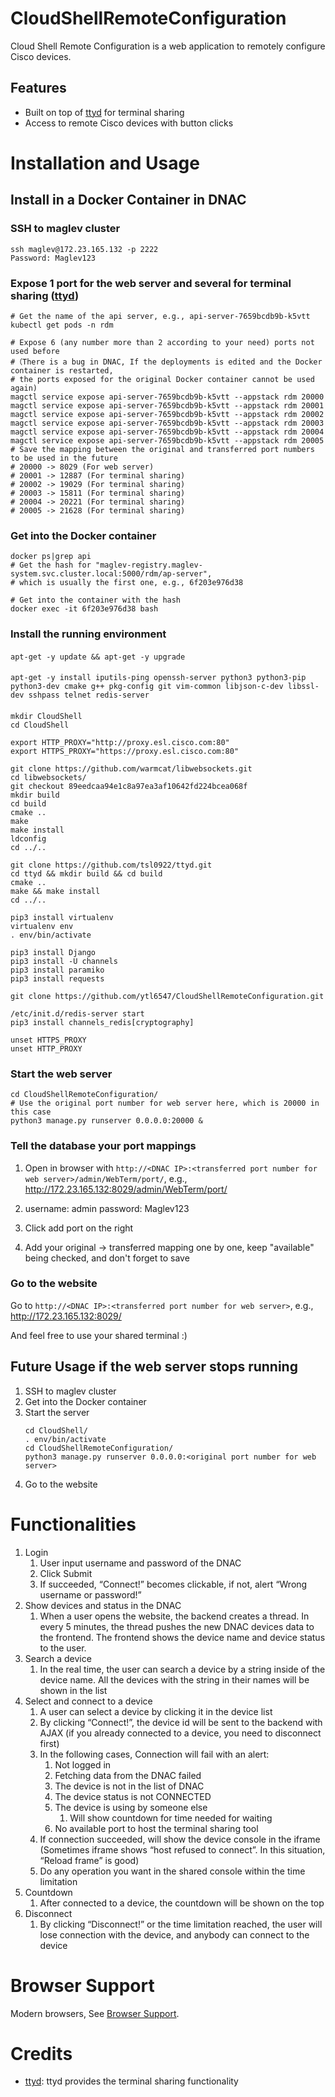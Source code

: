 # CloudShellRemoteConfiguration

Cloud Shell Remote Configuration is a web application to remotely configure Cisco devices.

## Features

- Built on top of [ttyd][1] for terminal sharing
- Access to remote Cisco devices with button clicks

# Installation and Usage

## Install in a Docker Container in DNAC
### SSH to maglev cluster
    ssh maglev@172.23.165.132 -p 2222
    Password: Maglev123
### Expose 1 port for the web server and several for terminal sharing ([ttyd][1])
    # Get the name of the api server, e.g., api-server-7659bcdb9b-k5vtt
    kubectl get pods -n rdm

    # Expose 6 (any number more than 2 according to your need) ports not used before
    #（There is a bug in DNAC, If the deployments is edited and the Docker container is restarted, 
    # the ports exposed for the original Docker container cannot be used again)
    magctl service expose api-server-7659bcdb9b-k5vtt --appstack rdm 20000
    magctl service expose api-server-7659bcdb9b-k5vtt --appstack rdm 20001
    magctl service expose api-server-7659bcdb9b-k5vtt --appstack rdm 20002
    magctl service expose api-server-7659bcdb9b-k5vtt --appstack rdm 20003
    magctl service expose api-server-7659bcdb9b-k5vtt --appstack rdm 20004
    magctl service expose api-server-7659bcdb9b-k5vtt --appstack rdm 20005
    # Save the mapping between the original and transferred port numbers to be used in the future
    # 20000 -> 8029 (For web server)
    # 20001 -> 12887 (For terminal sharing)
    # 20002 -> 19029 (For terminal sharing)
    # 20003 -> 15811 (For terminal sharing)
    # 20004 -> 20221 (For terminal sharing)
    # 20005 -> 21628 (For terminal sharing)
### Get into the Docker container
    docker ps|grep api
    # Get the hash for "maglev-registry.maglev-system.svc.cluster.local:5000/rdm/ap-server", 
    # which is usually the first one, e.g., 6f203e976d38
    
    # Get into the container with the hash
    docker exec -it 6f203e976d38 bash

### Install the running environment
#### 
    apt-get -y update && apt-get -y upgrade
#### 
    apt-get -y install iputils-ping openssh-server python3 python3-pip python3-dev cmake g++ pkg-config git vim-common libjson-c-dev libssl-dev sshpass telnet redis-server
#### 
    mkdir CloudShell
    cd CloudShell
    
    export HTTP_PROXY="http://proxy.esl.cisco.com:80"
    export HTTPS_PROXY="https://proxy.esl.cisco.com:80"
    
    git clone https://github.com/warmcat/libwebsockets.git
    cd libwebsockets/
    git checkout 89eedcaa94e1c8a97ea3af10642fd224bcea068f
    mkdir build
    cd build
    cmake ..
    make
    make install
    ldconfig
    cd ../..
    
    git clone https://github.com/tsl0922/ttyd.git
    cd ttyd && mkdir build && cd build
    cmake ..
    make && make install
    cd ../..
    
    pip3 install virtualenv
    virtualenv env
    . env/bin/activate
    
    pip3 install Django
    pip3 install -U channels
    pip3 install paramiko
    pip3 install requests
    
    git clone https://github.com/ytl6547/CloudShellRemoteConfiguration.git
    
    /etc/init.d/redis-server start
    pip3 install channels_redis[cryptography]
    
    unset HTTPS_PROXY
    unset HTTP_PROXY
### Start the web server
    cd CloudShellRemoteConfiguration/
    # Use the original port number for web server here, which is 20000 in this case
    python3 manage.py runserver 0.0.0.0:20000 &
### Tell the database your port mappings
1. Open in browser with `http://<DNAC IP>:<transferred port number for web server>/admin/WebTerm/port/`, e.g., http://172.23.165.132:8029/admin/WebTerm/port/

2. username: admin password: Maglev123

3. Click add port on the right

4. Add your original -> transferred mapping one by one, keep "available" being checked, and don't forget to save
### Go to the website
Go to `http://<DNAC IP>:<transferred port number for web server>`, e.g., http://172.23.165.132:8029/

And feel free to use your shared terminal :)
## Future Usage if the web server stops running
1. SSH to maglev cluster
2. Get into the Docker container
3. Start the server 
    ```
    cd CloudShell/
    . env/bin/activate
    cd CloudShellRemoteConfiguration/
    python3 manage.py runserver 0.0.0.0:<original port number for web server>
    ```
4. Go to the website

# Functionalities
1. Login
    1. User input username and password of the DNAC
    2. Click Submit
    3. If succeeded, “Connect!” becomes clickable, if not, alert “Wrong username or password!”
2. Show devices and status in the DNAC
    1. When a user opens the website, the backend creates a thread. In every 5 minutes, the thread pushes the new DNAC devices data to the frontend. The frontend shows the device name and device status to the user.
3. Search a device
    1. In the real time, the user can search a device by a string inside of the device name. All the devices with the string in their names will be shown in the list
4. Select and connect to a device
    1. A user can select a device by clicking it in the device list 
    2. By clicking “Connect!”, the device id will be sent to the backend with AJAX (if you already connected to a device, you need to disconnect first)
    3. In the following cases, Connection will fail with an alert:
        1. Not logged in
        2. Fetching data from the DNAC failed
        3. The device is not in the list of DNAC 
        4. The device status is not CONNECTED
        5. The device is using by someone else
            1. Will show countdown for time needed for waiting
        6. No available port to host the terminal sharing tool
    4. If connection succeeded, will show the device console in the iframe (Sometimes iframe shows “host refused to connect”. In this situation, “Reload frame” is good)
    5. Do any operation you want in the shared console within the time limitation
5. Countdown
    1. After connected to a device, the countdown will be shown on the top
6. Disconnect
    1. By clicking “Disconnect!” or the time limitation reached, the user will lose connection with the device, and anybody can connect to the device
# Browser Support

Modern browsers, See [Browser Support][2].

# Credits

- [ttyd][1]: ttyd provides the terminal sharing functionality

  [1]: https://github.com/tsl0922/ttyd
  [2]: https://github.com/xtermjs/xterm.js#browser-support  
